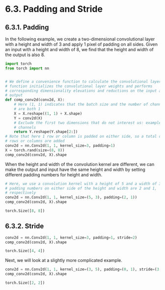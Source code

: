 # 6.3. Padding and Stride

## 6.3.1. Padding

In the following example, we create a two-dimensional convolutional layer with a height and width of 3 and apply 1 pixel of padding on all sides. Given an input with a height and width of 8, we find that the height and width of the output is also 8.

```python
import torch
from torch import nn


# We define a convenience function to calculate the convolutional layer. This
# function initializes the convolutional layer weights and performs
# corresponding dimensionality elevations and reductions on the input and
# output
def comp_conv2d(conv2d, X):
    # Here (1, 1) indicates that the batch size and the number of channels
    # are both 1
    X = X.reshape((1, 1) + X.shape)
    Y = conv2d(X)
    # Exclude the first two dimensions that do not interest us: examples and
    # channels
    return Y.reshape(Y.shape[2:])
# Note that here 1 row or column is padded on either side, so a total of 2
# rows or columns are added
conv2d = nn.Conv2d(1, 1, kernel_size=3, padding=1)
X = torch.rand(size=(8, 8))
comp_conv2d(conv2d, X).shape
```

When the height and width of the convolution kernel are different, we can make the output and input have the same height and width by setting different padding numbers for height and width.

```python
# Here, we use a convolution kernel with a height of 5 and a width of 3. The
# padding numbers on either side of the height and width are 2 and 1,
# respectively
conv2d = nn.Conv2d(1, 1, kernel_size=(5, 3), padding=(2, 1))
comp_conv2d(conv2d, X).shape
```
```python
torch.Size([8, 8])
```

## 6.3.2. Stride

```python
conv2d = nn.Conv2d(1, 1, kernel_size=3, padding=1, stride=2)
comp_conv2d(conv2d, X).shape
```

```python
torch.Size([4, 4])
```

Next, we will look at a slightly more complicated example.

```python
conv2d = nn.Conv2d(1, 1, kernel_size=(3, 5), padding=(0, 1), stride=(3, 4))
comp_conv2d(conv2d, X).shape
```

```python
torch.Size([2, 2])
```

